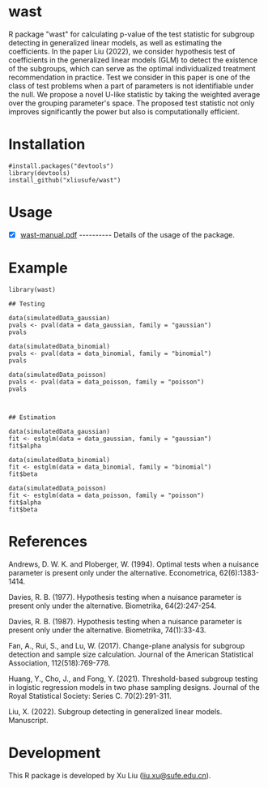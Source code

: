 # wast
R package "wast" for calculating p-value of the test statistic for subgroup detecting in generalized linear models, as well as estimating the coefficients. In the paper Liu (2022), we consider hypothesis test of coefficients in the generalized linear models (GLM) to detect the existence of the subgroups, which can serve as the optimal individualized treatment recommendation in practice. Test we consider in this paper is one of the class of test problems when a part of parameters is not identifiable under the null. We propose a novel U-like statistic by taking the weighted average over the grouping parameter's space. The proposed test statistic not only improves significantly the power but also is computationally efficient.

# Installation

    #install.packages("devtools")
    library(devtools)
    install_github("xliusufe/wast")

# Usage

   - [x] [wast-manual.pdf](https://github.com/xliusufe/wast/blob/master/inst/wast-manual.pdf) ---------- Details of the usage of the package.
# Example
    library(wast)

    ## Testing

    data(simulatedData_gaussian)
    pvals <- pval(data = data_gaussian, family = "gaussian")
    pvals

    data(simulatedData_binomial)
    pvals <- pval(data = data_binomial, family = "binomial")
    pvals

    data(simulatedData_poisson)
    pvals <- pval(data = data_poisson, family = "poisson")
    pvals



    ## Estimation
 
    data(simulatedData_gaussian)
    fit <- estglm(data = data_gaussian, family = "gaussian")
    fit$alpha

    data(simulatedData_binomial)
    fit <- estglm(data = data_binomial, family = "binomial")
    fit$beta

    data(simulatedData_poisson)
    fit <- estglm(data = data_poisson, family = "poisson")
    fit$alpha
    fit$beta

# References
Andrews, D. W. K. and Ploberger, W. (1994). Optimal tests when a nuisance parameter is
present only under the alternative. Econometrica, 62(6):1383-1414.

Davies, R. B. (1977). Hypothesis testing when a nuisance parameter is present only under the
alternative. Biometrika, 64(2):247-254.

Davies, R. B. (1987). Hypothesis testing when a nuisance parameter is present only under the
alternative. Biometrika, 74(1):33-43.

Fan, A., Rui, S., and Lu, W. (2017). Change-plane analysis for subgroup detection and sample
size calculation. Journal of the American Statistical Association, 112(518):769-778.

Huang, Y., Cho, J., and Fong, Y. (2021). Threshold-based subgroup testing in logistic regression
models in two phase sampling designs. Journal of the Royal Statistical Society: Series C. 70(2):291-311.

Liu, X. (2022). Subgroup detecting in generalized linear models. Manuscript.

# Development
This R package is developed by Xu Liu (liu.xu@sufe.edu.cn).
